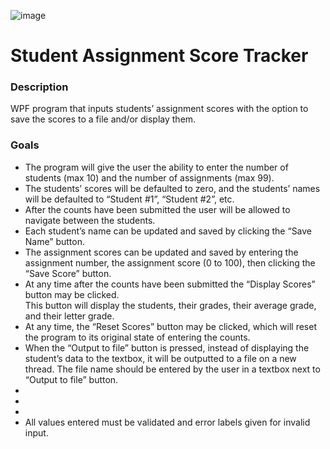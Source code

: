 ![image](https://github.com/allansantos7/Assignment-7/assets/83974830/4caf8e23-8c06-422d-98e6-9f7aac09de63)

<h1>Student Assignment Score Tracker</h1>

<h3>Description</h3>
WPF program that inputs students’ assignment scores with the option to save the scores to a file and/or display them. 

<h3>Goals</h3>
<ul>
  <li>
    The program will give the user the ability to enter the number of students (max 10) and the number of assignments (max 99).  
  </li>
  <li>
    The students’ scores will be defaulted to zero, and the students’ names will be defaulted to “Student #1”, “Student #2”, etc. 
  </li>
  <li>
    After the counts have been submitted the user will be allowed to navigate between the students. 
  </li>
  <li>
    Each student’s name can be updated and saved by clicking the “Save Name” button.  
  </li>
  <li>
    The assignment scores can be updated and saved by entering the assignment number, the assignment score (0 to 100), then clicking the “Save Score” button.  
  </li>
  <li>
    At any time after the counts have been submitted the “Display Scores” button may be clicked. </br>
    This button will display the students, their grades, their average grade, and their letter grade.  
  </li>
  <li>
    At any time, the “Reset Scores” button may be clicked, which will reset the program to its original state of entering the counts.
  </li>
  <li>
    When the “Output to file” button is pressed, instead of displaying the student’s data to the textbox, it will be outputted to a file on a new thread. 
    The file name should be entered by the user in a textbox next to “Output to file” button.
  </li>
  <li></li>
  <li></li>
  <li></li>
  <li>
    All values entered must be validated and error labels given for invalid input.  
  </li>
</ul>
